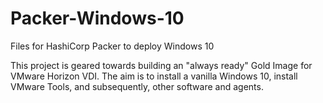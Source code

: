 # Packer-Windows-10
Files for HashiCorp Packer to deploy Windows 10

This project is geared towards building an "always ready" Gold Image for VMware Horizon VDI. 
The aim is to install a vanilla Windows 10, install VMware Tools, and subsequently, other software and agents. 
